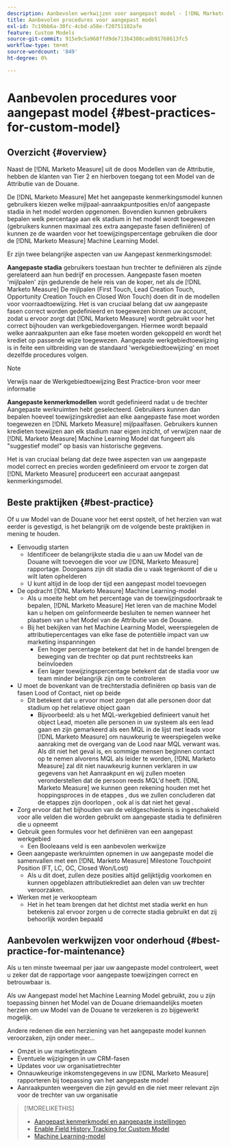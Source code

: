 ```yaml
---
description: Aanbevolen werkwijzen voor aangepast model - [!DNL Marketo Measure]
title: Aanbevolen procedures voor aangepast model
exl-id: 7c19bb6a-30fc-4cbd-a58e-f20751102afe
feature: Custom Models
source-git-commit: 915e9c5a968ffd9de713b4308cadb91768613fc5
workflow-type: tm+mt
source-wordcount: '849'
ht-degree: 0%

---
```


# Aanbevolen procedures voor aangepast model {#best-practices-for-custom-model}

## Overzicht {#overview}

Naast de [!DNL Marketo Measure] uit de doos Modellen van de Attributie, hebben de klanten van Tier 2 en hierboven toegang tot een Model van de Attributie van de Douane.

De [!DNL Marketo Measure] Met het aangepaste kenmerkingsmodel kunnen gebruikers kiezen welke mijlpaal-aanraakpuntposities en/of aangepaste stadia in het model worden opgenomen. Bovendien kunnen gebruikers bepalen welk percentage aan elk stadium in het model wordt toegewezen (gebruikers kunnen maximaal zes extra aangepaste fasen definiëren) of kunnen ze de waarden voor het toewijzingspercentage gebruiken die door de [!DNL Marketo Measure] Machine Learning Model.

Er zijn twee belangrijke aspecten van uw Aangepast kenmerkingsmodel:

**Aangepaste stadia** gebruikers toestaan hun trechter te definiëren als zijnde gerelateerd aan hun bedrijf en processen. Aangepaste fasen moeten &#39;mijlpalen&#39; zijn gedurende de hele reis van de koper, net als de [!DNL Marketo Measure] De mijlpalen (First Touch, Lead Creation Touch, Opportunity Creation Touch en Closed Won Touch) doen dit in de modellen voor voorraadtoewijzing. Het is van cruciaal belang dat uw aangepaste fasen correct worden gedefinieerd en toegewezen binnen uw account, zodat u ervoor zorgt dat [!DNL Marketo Measure] wordt gebruikt voor het correct bijhouden van werkgebiedovergangen. Hiermee wordt bepaald welke aanraakpunten aan elke fase moeten worden gekoppeld en wordt het krediet op passende wijze toegewezen. Aangepaste werkgebiedtoewijzing is in feite een uitbreiding van de standaard &#39;werkgebiedtoewijzing&#39; en moet dezelfde procedures volgen.

>[!NOTE]
>
>Verwijs naar de Werkgebiedtoewijzing Best Practice-bron voor meer informatie

**Aangepaste kenmerkmodellen** wordt gedefinieerd nadat u de trechter Aangepaste werkruimten hebt geselecteerd. Gebruikers kunnen dan bepalen hoeveel toewijzingskrediet aan elke aangepaste fase moet worden toegewezen en [!DNL Marketo Measure] mijlpaalfasen. Gebruikers kunnen kredieten toewijzen aan elk stadium naar eigen inzicht, of verwijzen naar de [!DNL Marketo Measure] Machine Learning Model dat fungeert als &quot;suggestief model&quot; op basis van historische gegevens.

Het is van cruciaal belang dat deze twee aspecten van uw aangepaste model correct en precies worden gedefinieerd om ervoor te zorgen dat [!DNL Marketo Measure] produceert een accuraat aangepast kenmerkingsmodel.

## Beste praktijken {#best-practice}

Of u uw Model van de Douane voor het eerst opstelt, of het herzien van wat eerder is gevestigd, is het belangrijk om de volgende beste praktijken in mening te houden.

* Eenvoudig starten
   * Identificeer de belangrijkste stadia die u aan uw Model van de Douane wilt toevoegen die voor uw [!DNL Marketo Measure] rapportage. Doorgaans zijn dit stadia die u vaak tegenkomt of die u wilt laten ophelderen
   * U kunt altijd in de loop der tijd een aangepast model toevoegen
* De opdracht [!DNL Marketo Measure] Machine Learning-model
   * Als u moeite hebt om het percentage van de toewijzingsdoorbraak te bepalen, [!DNL Marketo Measure] Het leren van de machine Model kan u helpen om geïnformeerde besluiten te nemen wanneer het plaatsen van u het Model van de Attributie van de Douane.
   * Bij het bekijken van het Machine Learning Model, weerspiegelen de attributiepercentages van elke fase de potentiële impact van uw marketing inspanningen
      * Een hoger percentage betekent dat het in de handel brengen de beweging van de trechter op dat punt rechtstreeks kan beïnvloeden
      * Een lager toewijzingspercentage betekent dat de stadia voor uw team minder belangrijk zijn om te controleren
* U moet de bovenkant van de trechterstadia definiëren op basis van de fasen Lood of Contact, niet op beide
   * Dit betekent dat u ervoor moet zorgen dat alle personen door dat stadium op het relatieve object gaan
      * Bijvoorbeeld: als u het MQL-werkgebied definieert vanuit het object Lead, moeten alle personen in uw systeem als een lead gaan en zijn gemarkeerd als een MQL in de lijst met leads voor [!DNL Marketo Measure] om nauwkeurig te weerspiegelen welke aanraking met de overgang van de Lood naar MQL verwant was. Als dit niet het geval is, en sommige mensen beginnen contact op te nemen alvorens MQL als leider te worden, [!DNL Marketo Measure] zal dit niet nauwkeurig kunnen verklaren in uw gegevens van het Aanraakpunt en wij zullen moeten veronderstellen dat de persoon reeds MQL&#39;d heeft. [!DNL Marketo Measure] we kunnen geen rekening houden met het hoppingsproces in de etappes , dus we zullen concluderen dat de etappes zijn doorlopen , ook al is dat niet het geval .
* Zorg ervoor dat het bijhouden van de veldgeschiedenis is ingeschakeld voor alle velden die worden gebruikt om aangepaste stadia te definiëren die u opneemt
* Gebruik geen formules voor het definiëren van een aangepast werkgebied
   * Een Booleaans veld is een aanbevolen werkwijze
* Geen aangepaste werkruimten opnemen in uw aangepaste model die samenvallen met een [!DNL Marketo Measure] Milestone Touchpoint Position (FT, LC, OC, Closed Won/Lost)
   * Als u dit doet, zullen deze posities altijd gelijktijdig voorkomen en kunnen opgeblazen attributiekrediet aan delen van uw trechter veroorzaken.
* Werken met je verkoopteam
   * Het in het team brengen dat het dichtst met stadia werkt en hun betekenis zal ervoor zorgen u de correcte stadia gebruikt en dat zij behoorlijk worden bepaald

## Aanbevolen werkwijzen voor onderhoud {#best-practice-for-maintenance}

Als u ten minste tweemaal per jaar uw aangepaste model controleert, weet u zeker dat de rapportage voor aangepaste toewijzingen correct en betrouwbaar is.

Als uw Aangepast model het Machine Learning Model gebruikt, zou u zijn toepassing binnen het Model van de Douane driemaandelijks moeten herzien om uw Model van de Douane te verzekeren is zo bijgewerkt mogelijk.

Andere redenen die een herziening van het aangepaste model kunnen veroorzaken, zijn onder meer...

* Omzet in uw marketingteam
* Eventuele wijzigingen in uw CRM-fasen
* Updates voor uw organisatietrechter
* Onnauwkeurige inkomstengegevens in uw [!DNL Marketo Measure] rapporteren bij toepassing van het aangepaste model
* Aanraakpunten weergeven die zijn gevuld en die niet meer relevant zijn voor de trechter van uw organisatie

>[!MORELIKETHIS]
>
>* [Aangepast kenmerkmodel en aangepaste instellingen](/help/advanced-marketo-measure-features/custom-attribution-models/custom-attribution-model-and-setup.md)
>* [Enable Field History Tracking for Custom Model](/help/advanced-marketo-measure-features/custom-attribution-models/custom-model-setup-enable-field-history-tracking.md)
>* [Machine Learning-model](/help/advanced-marketo-measure-features/custom-attribution-models/machine-learning-model-faq.md)
